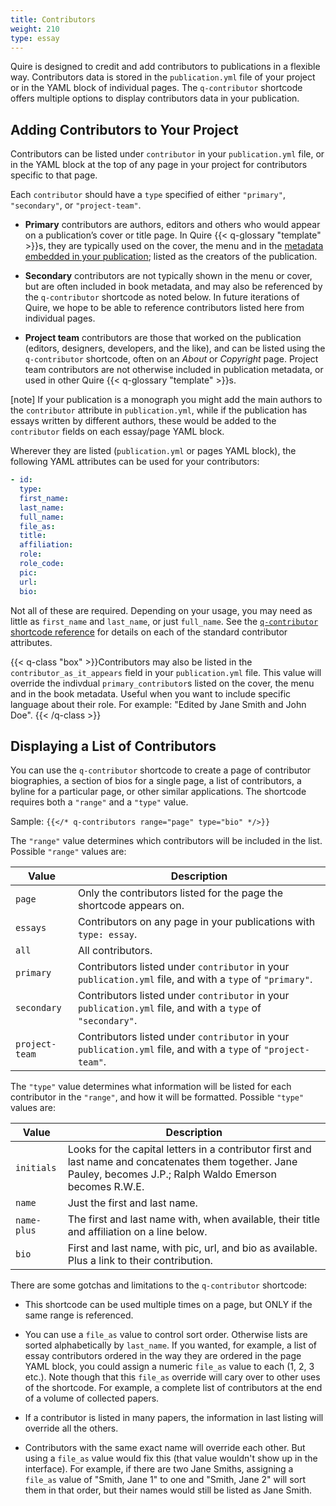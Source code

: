 ```yaml
---
title: Contributors
weight: 210
type: essay
---
```


Quire is designed to credit and add contributors to publications in a flexible way. Contributors data is stored in the `publication.yml` file of your project or in the YAML block of individual pages. The `q-contributor` shortcode offers multiple options to display contributors data in your publication.

## Adding Contributors to Your Project

Contributors can be listed under `contributor` in your `publication.yml` file, or in the YAML block at the top of any page in your project for contributors specific to that page.

Each `contributor` should have a `type` specified of either `"primary"`, `"secondary"`, or `"project-team"`.

- **Primary** contributors are authors, editors and others who would appear on a publication’s cover or title page. In Quire {{< q-glossary "template" >}}s, they are typically used on the cover, the menu and in the [metadata embedded in your publication](/publication-configuration-metadata/); listed as the creators of the publication.

- **Secondary** contributors are not typically shown in the menu or cover, but are often included in book metadata, and may also be referenced by the `q-contributor` shortcode as noted below. In future iterations of Quire, we hope to be able to reference contributors listed here from individual pages.

- **Project team** contributors are those that worked on the publication (editors, designers, developers, and the like), and can be listed using the `q-contributor` shortcode, often on an *About* or *Copyright* page. Project team contributors are not otherwise included in publication metadata, or used in other Quire {{< q-glossary "template" >}}s.

[note] If your publication is a monograph you might add the main authors to the `contributor` attribute in `publication.yml`, while if the publication has essays written by different authors, these would be added to the `contributor` fields on each essay/page YAML block.  

Wherever they are listed (`publication.yml` or pages YAML block), the following YAML attributes can be used for your contributors:

```YAML
- id:
  type:
  first_name:
  last_name:
  full_name:
  file_as:
  title:
  affiliation:
  role:
  role_code:
  pic:
  url:
  bio:
```

Not all of these are required. Depending on your usage, you may need as little as  `first_name` and `last_name`, or just `full_name`. See the [`q-contributor` shortcode reference](/api-docs/shortcodes/#q-contributor) for details on each of the standard contributor attributes.

{{< q-class "box" >}}Contributors may also be listed in the `contributor_as_it_appears` field in your `publication.yml` file. This value will override the indivdual `primary_contributor`s listed on the cover, the menu and in the book metadata. Useful when you want to include specific language about their role. For example: "Edited by Jane Smith and John Doe". {{< /q-class >}}

## Displaying a List of Contributors

You can use the `q-contributor` shortcode to create a page of contributor biographies, a section of bios for a single page, a list of contributors, a byline for a particular page, or other similar applications. The shortcode requires both a `"range"` and a `"type"` value.

Sample: `{{</* q-contributors range="page" type="bio" */>}}`

The `"range"` value determines which contributors will be included in the list. Possible `"range"` values are:

| Value | Description |
| --- | --- |
|`page` | Only the contributors listed for the page the shortcode appears on. |
| `essays` | Contributors on any page in your publications with `type: essay`. |
| `all` | All contributors. |
| `primary` | Contributors listed under `contributor` in your `publication.yml` file, and with a `type` of `"primary"`. |
| `secondary` | Contributors listed under `contributor` in your `publication.yml` file, and with a `type` of `"secondary"`. |
| `project-team` | Contributors listed under `contributor` in your `publication.yml` file, and with a `type` of `"project-team"`. |

The `"type"` value determines what information will be listed for each contributor in the `"range"`, and how it will be formatted. Possible `"type"` values are:

| Value | Description |
| --- | --- |
|`initials` | Looks for the capital letters in a contributor first and last name and concatenates them together. Jane Pauley, becomes J.P.; Ralph Waldo Emerson becomes R.W.E. |
| `name` | Just the first and last name. |
| `name-plus` | The first and last name with, when available, their title and affiliation on a line below. |
| `bio` | First and last name, with pic, url, and bio as available. Plus a link to their contribution. |

There are some gotchas and limitations to the `q-contributor` shortcode:

- This shortcode can be used multiple times on a page, but ONLY if the same range is referenced.

- You can use a `file_as` value to control sort order. Otherwise lists are sorted alphabetically by `last_name`. If you wanted, for example, a list of essay contributors ordered in the way they are ordered in the page YAML block, you could assign a numeric `file_as` value to each (1, 2, 3 etc.). Note though that this `file_as` override will cary over to other uses of the shortcode. For example, a complete list of contributors at the end of a volume of collected papers.

- If a contributor is listed in many papers, the information in last listing will override all the others.

- Contributors with the same exact name will override each other. But using a `file_as` value would fix this (that value wouldn't show up in the interface). For example, if there are two Jane Smiths, assigning a `file_as` value of "Smith, Jane 1" to one and "Smith, Jane 2" will sort them in that order, but their names would still be listed as Jane Smith.

